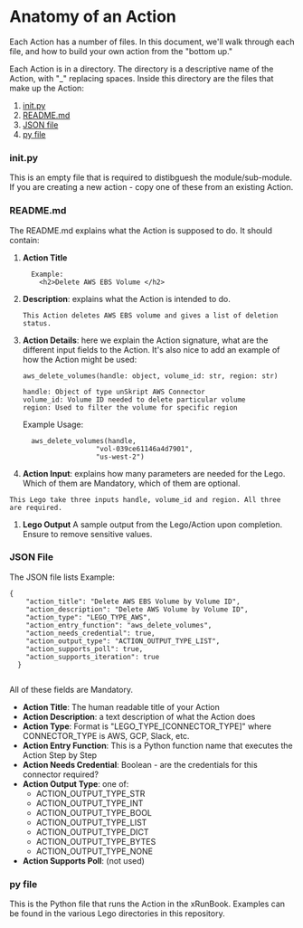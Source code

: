 # Anatomy of an Action

Each Action has a number of files. In this document, we'll walk through each file, and how to build your own action from the "bottom up."

Each Action is in a directory.  The directory is a descriptive name of the Action, with "\_" replacing spaces.  Inside this directory are the files that make up the Action:

1. [init.py](anatomy-of-an-action.md#undefined)
2. [README.md](anatomy-of-an-action.md#readme.md)
3. [JSON file](anatomy-of-an-action.md#json-file)
4. [py file](anatomy-of-an-action.md#py-file)

### init.py

This is an empty file that is required to distibguesh the module/sub-module.  If you are creating a new action - copy one of these from an existing Action.

### README.md



The README.md explains what the Action is supposed to do. It should contain:

1.  **Action Title**

    ```
      Example:
        <h2>Delete AWS EBS Volume </h2>
    ```
2.  **Description**: explains what the Action is intended to do.

    ```
    This Action deletes AWS EBS volume and gives a list of deletion status.
    ```
3.  **Action Details**: here we explain the Action signature, what are the different input fields to the Action. It's also nice to add an example of how the Action might be used:

    ```
    aws_delete_volumes(handle: object, volume_id: str, region: str)

    handle: Object of type unSkript AWS Connector
    volume_id: Volume ID needed to delete particular volume
    region: Used to filter the volume for specific region
    ```

    Example Usage:

    ```
      aws_delete_volumes(handle,
                      "vol-039ce61146a4d7901",
                      "us-west-2")
    ```
4. **Action Input**: explains how many parameters are needed for the Lego. Which of them are Mandatory, which of them are optional.

```
This Lego take three inputs handle, volume_id and region. All three are required.
```

1. **Lego Output** A sample output from the Lego/Action upon completion. Ensure to remove sensitive values.

### JSON File



The JSON file lists Example:

```
{
    "action_title": "Delete AWS EBS Volume by Volume ID",
    "action_description": "Delete AWS Volume by Volume ID",
    "action_type": "LEGO_TYPE_AWS",
    "action_entry_function": "aws_delete_volumes",
    "action_needs_credential": true,
    "action_output_type": "ACTION_OUTPUT_TYPE_LIST",
    "action_supports_poll": true,
    "action_supports_iteration": true
  }
  
```

All of these fields are Mandatory.

* **Action Title**: The human readable title of your Action
* **Action Description**: a text description of what the Action does
* **Action Type**: Format is "LEGO\_TYPE\_\[CONNECTOR\_TYPE]" where CONNECTOR\_TYPE is AWS, GCP, Slack, etc.
* **Action Entry Function**: This is a Python function name that executes the Action Step by Step
* **Action Needs Credential**: Boolean - are the credentials for this connector required?
* **Action Output Type**: one of:&#x20;
  * ACTION\_OUTPUT\_TYPE\_STR
  * ACTION\_OUTPUT\_TYPE\_INT
  * ACTION\_OUTPUT\_TYPE\_BOOL
  * ACTION\_OUTPUT\_TYPE\_LIST
  * ACTION\_OUTPUT\_TYPE\_DICT
  * ACTION\_OUTPUT\_TYPE\_BYTES
  * ACTION\_OUTPUT\_TYPE\_NONE
* **Action Supports Poll**: (not used)

### py file

This is the Python file that runs the Action in the xRunBook. Examples can be found in the various Lego directories in this repository.


